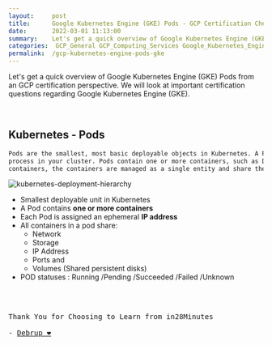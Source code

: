 ```yaml
---
layout:     post
title:      Google Kubernetes Engine (GKE) Pods - GCP Certification Cheat Sheet
date:       2022-03-01 11:13:00
summary:    Let's get a quick overview of Google Kubernetes Engine (GKE) Pods from an GCP certification perspective. We will look at important certification questions regarding Google Kubernetes Engine (GKE).
categories:  GCP_General GCP_Computing_Services Google_Kubernetes_Engine Google_Cloud_Platform
permalink:  /gcp-kubernetes-engine-pods-gke
---
```

Let's get a quick overview of Google Kubernetes Engine (GKE) Pods from an GCP certification perspective. We will look at important certification questions regarding Google Kubernetes Engine (GKE).


<BR/>

## Kubernetes - Pods

```sh
Pods are the smallest, most basic deployable objects in Kubernetes. A Pod represents a single instance of a running 
process in your cluster. Pods contain one or more containers, such as Docker containers. When a Pod runs multiple 
containers, the containers are managed as a single entity and share the Pod's resources.
```
![kubernetes-deployment-hierarchy](https://user-images.githubusercontent.com/57451228/144892457-d3ae80b7-0fe1-4e34-b659-425e254a8ef2.png)


- Smallest deployable unit in Kubernetes
- A Pod contains **one or more containers**
- Each Pod is assigned an ephemeral **IP address**
- All containers in a pod share:
  - Network
  - Storage
  - IP Address
  - Ports and
  - Volumes (Shared persistent disks)
- POD statuses : Running /Pending /Succeeded /Failed /Unknown

<BR/>
<BR/>

<pre>
Thank You for Choosing to Learn from in28Minutes

- <a href="https://www.linkedin.com/in/debrup-365/">Debrup ❤️</a>
</pre>
